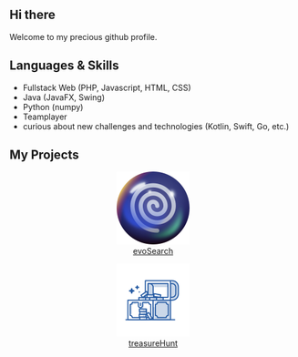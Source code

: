## Hi there

Welcome to my precious github profile.

## Languages & Skills

- Fullstack Web (PHP, Javascript, HTML, CSS)
- Java (JavaFX, Swing)
- Python (numpy)
- Teamplayer
- curious about new challenges and technologies (Kotlin, Swift, Go, etc.)

## My Projects

<p align="center">
  <img src="https://github.com/jotoh98/evoSearch/raw/master/icon.png" width="128px"><br>
  <a href="https://github.com/jotoh98/evoSearch" align="center">evoSearch</a>
</p>

<p align="center">
  <img src="https://github.com/jotoh98/treasureHunt/blob/master/src/main/resources/images/icon.png" width="128px"><br>
  <a href="https://github.com/jotoh98/treasureHunt" align="center">treasureHunt</a>
</p>

